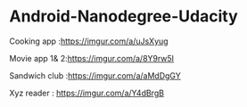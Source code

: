 # Android-Nanodegree-Udacity 

Cooking app :https://imgur.com/a/uJsXyug

Movie app 1& 2:https://imgur.com/a/8Y9rw5I

Sandwich club :https://imgur.com/a/aMdDgGY

Xyz reader : https://imgur.com/a/Y4dBrgB






